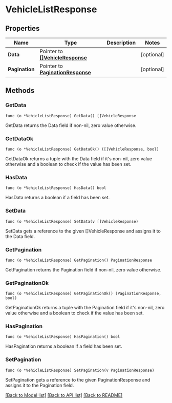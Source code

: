 # VehicleListResponse

## Properties

Name | Type | Description | Notes
------------ | ------------- | ------------- | -------------
**Data** | Pointer to [**[]VehicleResponse**](VehicleResponse.md) |  | [optional] 
**Pagination** | Pointer to [**PaginationResponse**](paginationResponse.md) |  | [optional] 

## Methods

### GetData

`func (o *VehicleListResponse) GetData() []VehicleResponse`

GetData returns the Data field if non-nil, zero value otherwise.

### GetDataOk

`func (o *VehicleListResponse) GetDataOk() ([]VehicleResponse, bool)`

GetDataOk returns a tuple with the Data field if it's non-nil, zero value otherwise
and a boolean to check if the value has been set.

### HasData

`func (o *VehicleListResponse) HasData() bool`

HasData returns a boolean if a field has been set.

### SetData

`func (o *VehicleListResponse) SetData(v []VehicleResponse)`

SetData gets a reference to the given []VehicleResponse and assigns it to the Data field.

### GetPagination

`func (o *VehicleListResponse) GetPagination() PaginationResponse`

GetPagination returns the Pagination field if non-nil, zero value otherwise.

### GetPaginationOk

`func (o *VehicleListResponse) GetPaginationOk() (PaginationResponse, bool)`

GetPaginationOk returns a tuple with the Pagination field if it's non-nil, zero value otherwise
and a boolean to check if the value has been set.

### HasPagination

`func (o *VehicleListResponse) HasPagination() bool`

HasPagination returns a boolean if a field has been set.

### SetPagination

`func (o *VehicleListResponse) SetPagination(v PaginationResponse)`

SetPagination gets a reference to the given PaginationResponse and assigns it to the Pagination field.


[[Back to Model list]](../README.md#documentation-for-models) [[Back to API list]](../README.md#documentation-for-api-endpoints) [[Back to README]](../README.md)


